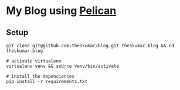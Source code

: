 # My Blog using [Pelican](http://docs.getpelican.com/)

## Setup

```shell
git clone git@github.com:theskumar/blog.git theskumar-blog && cd theskumar-blog

# activate virtualenv
virtualenv venv && source venv/bin/activate

# install the depenciences
pip install -r requirements.txt

```
